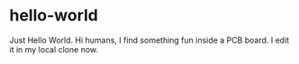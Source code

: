 # hello-world
Just Hello World.
Hi humans, I find something fun inside a PCB board.
I edit it in my local clone now.
